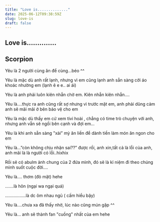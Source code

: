 ```yaml
---
title: "Love is.............."
date: 2025-06-12T09:38:59Z
slug: love-is
draft: false
---
```


## Love is..............

## Scorpion

Yêu là 2 người cùng ăn để cùng…béo ^^


Yêu là mặc dù anh rất lạnh, nhưng vì em cũng lạnh anh sẵn sàng cởi áo khoác nhường em (lạnh ê e e.. ai ái)




Yêu là anh phải luôn kiên nhẫn chờ em. Kiên nhẫn kiên nhẫn….


Yêu là….thực ra anh cũng rất sợ nhưng vì trước mặt em, anh phải dũng cảm anh sẽ mãi mãi ở bên bảo vệ cho em 


Yêu là mặc dù thấy em cứ xem tivi hoài , chẳng có time trò chuyện với anh, nhưng anh vẫn sẽ ngồi bên cạnh và đợi em…


Yêu là khi anh sẵn sàng "xài” mỳ ăn liền để dành tiền làm món ăn ngon cho em



Yêu là…”còn không chịu nhận sai??” được rồi, anh xin,tất cả là lỗi của anh, anh mãi là là người có lỗi..hixhix 


Rồi sẽ có abulm ảnh chung của 2 đứa mình, đó sẽ là kỉ niệm đi theo chúng mình suốt cuộc đời…. 




Yêu là.... thơm (đỏ mặt) hehe


.......là hôn (ngại wa ngại quá)



.................là dc ôm nhau ngủ ( cấm hiểu bậy)



Yêu là....chưa xa đã thấy nhờ, lúc nào cũng mún gặp ^^




Yêu là... anh sẽ thành fan "cuồng" nhất của em hehe